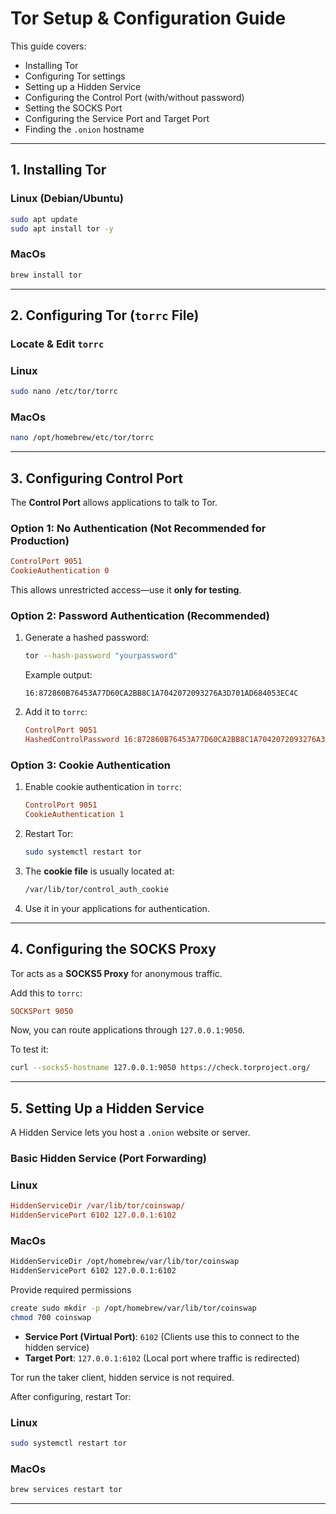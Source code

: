 # **Tor Setup & Configuration Guide**

This guide covers:
- Installing Tor  
- Configuring Tor settings  
- Setting up a Hidden Service  
- Configuring the Control Port (with/without password)  
- Setting the SOCKS Port  
- Configuring the Service Port and Target Port  
- Finding the `.onion` hostname  

---

## **1. Installing Tor**
### **Linux (Debian/Ubuntu)**
```bash
sudo apt update
sudo apt install tor -y
```

### MacOs
```bash
brew install tor
```


---

## **2. Configuring Tor (`torrc` File)**
### **Locate & Edit `torrc`**
### Linux
```bash
sudo nano /etc/tor/torrc
```
### MacOs
```bash
nano /opt/homebrew/etc/tor/torrc
```

---

## **3. Configuring Control Port**
The **Control Port** allows applications to talk to Tor.

### **Option 1: No Authentication (Not Recommended for Production)**
```ini
ControlPort 9051
CookieAuthentication 0
```
This allows unrestricted access—use it **only for testing**.

### **Option 2: Password Authentication (Recommended)**
1. Generate a hashed password:
   ```bash
   tor --hash-password "yourpassword"
   ```
   Example output:
   ```
   16:872860B76453A77D60CA2BB8C1A7042072093276A3D701AD684053EC4C
   ```
2. Add it to `torrc`:
   ```ini
   ControlPort 9051
   HashedControlPassword 16:872860B76453A77D60CA2BB8C1A7042072093276A3D701AD684053EC4C
   ```

### **Option 3: Cookie Authentication**
1. Enable cookie authentication in `torrc`:
   ```ini
   ControlPort 9051
   CookieAuthentication 1
   ```
2. Restart Tor:
   ```bash
   sudo systemctl restart tor
   ```
3. The **cookie file** is usually located at:
   ```bash
   /var/lib/tor/control_auth_cookie
   ```
4. Use it in your applications for authentication.

---

## **4. Configuring the SOCKS Proxy**
Tor acts as a **SOCKS5 Proxy** for anonymous traffic.

Add this to `torrc`:
```ini
SOCKSPort 9050
```
Now, you can route applications through `127.0.0.1:9050`.

To test it:
```bash
curl --socks5-hostname 127.0.0.1:9050 https://check.torproject.org/
```

---

## **5. Setting Up a Hidden Service**
A Hidden Service lets you host a `.onion` website or server.

### **Basic Hidden Service (Port Forwarding)**

### Linux
```ini
HiddenServiceDir /var/lib/tor/coinswap/
HiddenServicePort 6102 127.0.0.1:6102
```

### MacOs
```bash
HiddenServiceDir /opt/homebrew/var/lib/tor/coinswap
HiddenServicePort 6102 127.0.0.1:6102
```

Provide required permissions
```bash
create sudo mkdir -p /opt/homebrew/var/lib/tor/coinswap
chmod 700 coinswap
```

- **Service Port (Virtual Port)**: `6102` (Clients use this to connect to the hidden service)
- **Target Port**: `127.0.0.1:6102` (Local port where traffic is redirected)

Tor run the taker client, hidden service is not required.

After configuring, restart Tor:
### Linux
```bash
sudo systemctl restart tor
```

### MacOs
```bash
brew services restart tor
```

---
